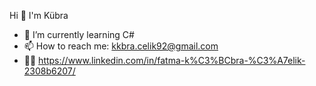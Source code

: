 Hi 👋 I'm Kübra
- 🌱 I’m currently learning C#
- 📫 How to reach me: kkbra.celik92@gmail.com
- 👩‍💻 https://www.linkedin.com/in/fatma-k%C3%BCbra-%C3%A7elik-2308b6207/ 
